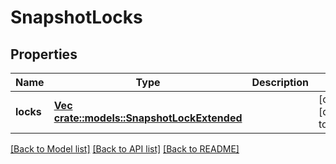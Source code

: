 # SnapshotLocks

## Properties
Name | Type | Description | Notes
------------ | ------------- | ------------- | -------------
**locks** | [**Vec <crate::models::SnapshotLockExtended>**](SnapshotLockExtended.md) |  | [optional] [default to null]

[[Back to Model list]](../README.md#documentation-for-models) [[Back to API list]](../README.md#documentation-for-api-endpoints) [[Back to README]](../README.md)


